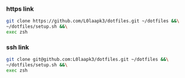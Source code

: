 ### https link
```zsh
git clone https://github.com/L0laapk3/dotfiles.git ~/dotfiles &&\
~/dotfiles/setup.sh &&\
exec zsh
```

### ssh link
```zsh
git clone git@github.com:L0laapk3/dotfiles.git ~/dotfiles &&\
~/dotfiles/setup.sh &&\
exec zsh
```
